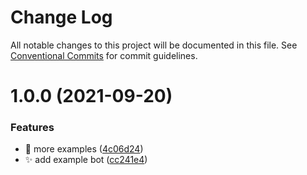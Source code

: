 # Change Log

All notable changes to this project will be documented in this file.
See [Conventional Commits](https://conventionalcommits.org) for commit guidelines.

# 1.0.0 (2021-09-20)


### Features

* :art: more examples ([4c06d24](https://github.com/xzeldon/vk-di/commit/4c06d24fdc74327bf1d11562000f377fc5053210))
* :sparkles: add example bot ([cc241e4](https://github.com/xzeldon/vk-di/commit/cc241e4ed3d40e57911af3a838b210bac527515b))
